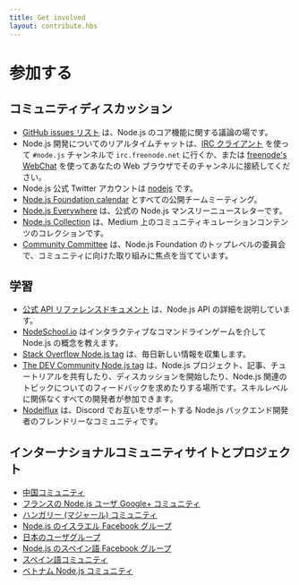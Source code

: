 ```yaml
---
title: Get involved
layout: contribute.hbs
---
```

# 参加する

## コミュニティディスカッション

- [GitHub issues リスト](https://github.com/nodejs/node/issues) は、Node.js のコア機能に関する議論の場です。
- Node.js 開発についてのリアルタイムチャットは、[IRC クライアント](http://en.wikipedia.org/wiki/Comparison_of_Internet_Relay_Chat_clients) を使って `#node.js` チャンネルで `irc.freenode.net` に行くか、または [freenode's WebChat](http://webchat.freenode.net/?channels=node.js) を使ってあなたの Web ブラウザでそのチャンネルに接続してください。
- Node.js 公式 Twitter アカウントは [nodejs](https://twitter.com/nodejs) です。
- [Node.js Foundation calendar](https://nodejs.org/calendar) とすべての公開チームミーティング。
- [Node.js Everywhere](https://newsletter.nodejs.org) は、公式の Node.js マンスリーニュースレターです。
- [Node.js Collection](https://medium.com/the-node-js-collection) は、Medium 上のコミュニティキュレーションコンテンツのコレクションです。
- [Community Committee](https://github.com/nodejs/community-committee) は、Node.js Foundation のトップレベルの委員会で、コミュニティに向けた取り組みに焦点を当てています。


## 学習

- [公式 API リファレンスドキュメント](/api) は、Node.js API の詳細を説明しています。
- [NodeSchool.io](http://nodeschool.io) はインタラクティブなコマンドラインゲームを介して Node.js の概念を教えます。
- [Stack Overflow Node.js tag](http://stackoverflow.com/questions/tagged/node.js) は、毎日新しい情報を収集します。
- [The DEV Community Node.js tag](https://dev.to/t/node) は、Node.js プロジェクト、記事、チュートリアルを共有したり、ディスカッションを開始したり、Node.js 関連のトピックについてのフィードバックを求めたりする場所です。スキルレベルに関係なくすべての開発者が参加できます。
- [Nodeiflux](https://discordapp.com/invite/vUsrbjd) は、Discord でお互いをサポートする Node.js バックエンド開発者のフレンドリーなコミュニティです。

## インターナショナルコミュニティサイトとプロジェクト

- [中国コミュニティ](http://cnodejs.org)
- [フランスの Node.js ユーザ Google+ コミュニティ](https://plus.google.com/communities/113346206415381691435)
- [ハンガリー (マジャール) コミュニティ](http://nodehun.blogspot.com/)
- [Node.js のイスラエル Facebook グループ](https://www.facebook.com/groups/node.il/)
- [日本のユーザグループ](http://nodejs.jp/)
- [Node.js のスペイン語 Facebook グループ](https://www.facebook.com/groups/node.es/)
- [スペイン語コミュニティ](http://nodehispano.com)
- [ベトナム Node.js コミュニティ](https://www.facebook.com/nodejs.vn/)
